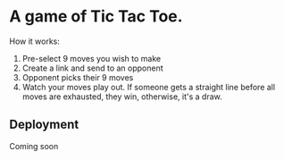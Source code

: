 # A game of Tic Tac Toe.  

How it works:  
1. Pre-select 9 moves you wish to make
2. Create a link and send to an opponent
3. Opponent picks their 9 moves
4. Watch your moves play out. If someone gets a straight line before all moves are exhausted, they win, otherwise, it's a draw.


## Deployment

Coming soon